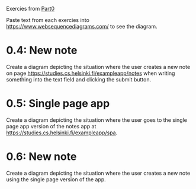 Exercies from [Part0](https://fullstackopen.com/en/part0/fundamentals_of_web_apps)

Paste text from each exercies into https://www.websequencediagrams.com/ to see the diagram.

# 0.4: New note
Create a diagram depicting the situation where the user creates a new note on page https://studies.cs.helsinki.fi/exampleapp/notes when writing something into the text field and clicking the submit button.

# 0.5: Single page app
Create a diagram depicting the situation where the user goes to the single page app version of the notes app at https://studies.cs.helsinki.fi/exampleapp/spa.

# 0.6: New note
Create a diagram depicting the situation where the user creates a new note using the single page version of the app.